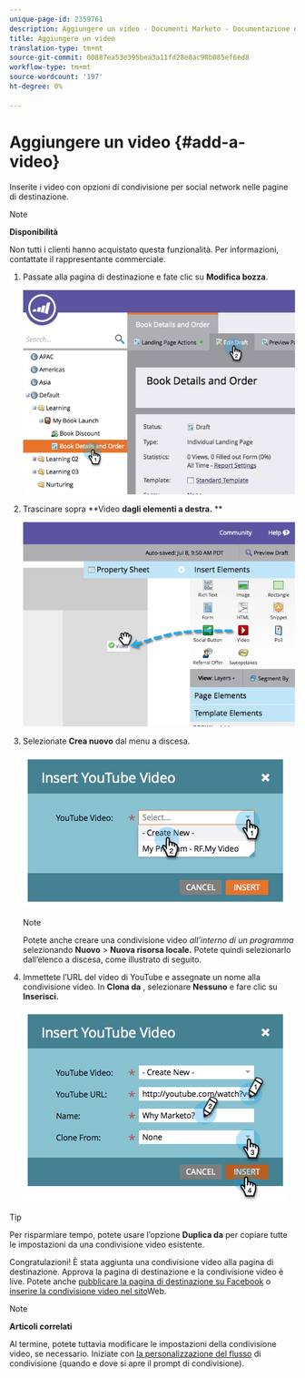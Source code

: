 ```yaml
---
unique-page-id: 2359761
description: Aggiungere un video - Documenti Marketo - Documentazione del prodotto
title: Aggiungere un video
translation-type: tm+mt
source-git-commit: 00887ea53e395bea3a11fd28e0ac98b085ef6ed8
workflow-type: tm+mt
source-wordcount: '197'
ht-degree: 0%

---
```



# Aggiungere un video {#add-a-video}

Inserite i video con opzioni di condivisione per social network nelle pagine di destinazione.

>[!NOTE]
>
>**Disponibilità**
>
>Non tutti i clienti hanno acquistato questa funzionalità. Per informazioni, contattate il rappresentante commerciale.

1. Passate alla pagina di destinazione e fate clic su **Modifica bozza**.

   ![](assets/image2014-9-23-16-3a49-3a49.png)

1. Trascinare sopra **Video **dagli elementi a destra.** **

   ![](assets/image2014-9-23-16-3a51-3a0.png)

1. Selezionate **Crea nuovo** dal menu a discesa.

   ![](assets/image2014-9-23-16-3a51-3a11.png)

   >[!NOTE]
   >
   >Potete anche creare una condivisione video *all’interno di un programma* selezionando **Nuovo** > **Nuova risorsa locale.** Potete quindi selezionarlo dall’elenco a discesa, come illustrato di seguito.

1. Immettete l’URL del video di YouTube e assegnate un nome alla condivisione video. In **Clona da** , selezionare **Nessuno** e fare clic su **Inserisci.**

   ![](assets/image2014-9-23-16-3a51-3a32.png)

>[!TIP]
>
>Per risparmiare tempo, potete usare l’opzione **Duplica da** per copiare tutte le impostazioni da una condivisione video esistente.

Congratulazioni! È stata aggiunta una condivisione video alla pagina di destinazione. Approva la pagina di destinazione e la condivisione video è live. Potete anche [pubblicare la pagina di destinazione su Facebook](../../../../product-docs/demand-generation/facebook/publish-landing-pages-to-facebook.md) o [inserire la condivisione video nel sito](../../../../product-docs/demand-generation/social/configuring-social-actions/customize-video-share-flow.md)Web.

>[!NOTE]
>
>**Articoli correlati**
>
>Al termine, potete tuttavia modificare le impostazioni della condivisione video, se necessario. Iniziate con [la personalizzazione del flusso](../../../../product-docs/demand-generation/social/configuring-social-actions/customize-video-share-flow.md) di condivisione (quando e dove si apre il prompt di condivisione).

